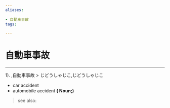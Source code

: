 ```yaml
---
aliases:
    
- 自動車事故
tags:
    
---
```


# 自動車事故
---
1).
,自動車事故 > じどうしゃじこ,じどうしゃじこ

- car accident
- automobile accident
**( Noun;)**
> see also: 
            